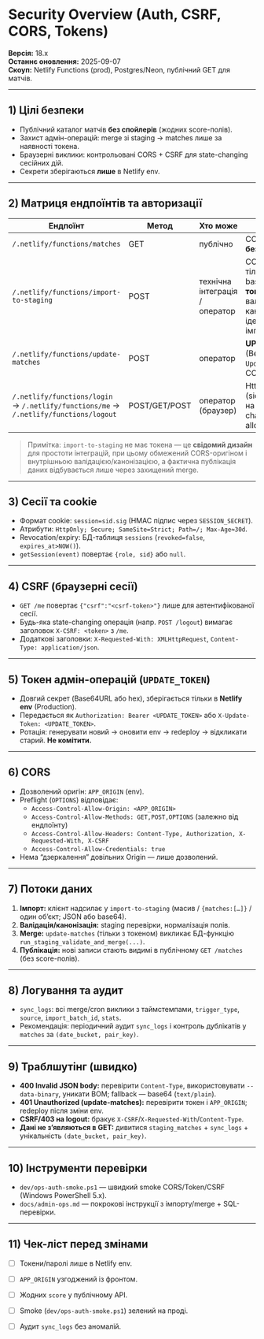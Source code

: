 # Security Overview (Auth, CSRF, CORS, Tokens)

**Версія:** 18.x  
**Останнє оновлення:** 2025-09-07  
**Скоуп:** Netlify Functions (prod), Postgres/Neon, публічний GET для матчів.

---

## 1) Цілі безпеки

- Публічний каталог матчів **без спойлерів** (жодних score-полів).
- Захист адмін-операцій: merge зі staging → matches лише за наявності токена.
- Браузерні виклики: контрольовані CORS + CSRF для state-changing сесійних дій.
- Секрети зберігаються **лише** в Netlify env.

---

## 2) Матриця ендпоїнтів та авторизації

| Ендпоїнт                                      | Метод | Хто може | Захист                                         |
|-----------------------------------------------|-------|---------|-----------------------------------------------|
| `/.netlify/functions/matches`                 | GET   | публічно| CORS (read), **без score**                    |
| `/.netlify/functions/import-to-staging`       | POST  | технічна інтеграція / оператор | CORS allowlist; тіло JSON або base64; **без токена**; валідація/канонізація ідемпотентного імпорту |
| `/.netlify/functions/update-matches`          | POST  | оператор| **UPDATE_TOKEN** (Bearer або `X-Update-Token`); CORS allowlist |
| `/.netlify/functions/login` → `/.netlify/functions/me` → `/.netlify/functions/logout` | POST/GET/POST | оператор (браузер) | HttpOnly cookie (sid.sig), **CSRF** на state-changing, CORS allowlist |

> Примітка: `import-to-staging` не має токена — це **свідомий дизайн** для простоти інтеграцій, при цьому обмежений CORS-оригіном і внутрішньою валідацією/канонізацією, а фактична публікація даних відбувається лише через захищений merge.

---

## 3) Сесії та cookie

- Формат cookie: `session=sid.sig` (HMAC підпис через `SESSION_SECRET`).
- Атрибути: `HttpOnly; Secure; SameSite=Strict; Path=/; Max-Age≈30d`.
- Revocation/expiry: БД-таблиця `sessions` (`revoked=false`, `expires_at>NOW()`).
- `getSession(event)` повертає `{role, sid}` або `null`.

---

## 4) CSRF (браузерні сесії)

- `GET /me` повертає `{"csrf":"<csrf-token>"}` лише для автентифікованої сесії.
- Будь-яка state-changing операція (напр. `POST /logout`) вимагає заголовок `X-CSRF: <token>` з `/me`.
- Додаткові заголовки: `X-Requested-With: XMLHttpRequest`, `Content-Type: application/json`.

---

## 5) Токен адмін-операцій (`UPDATE_TOKEN`)

- Довгий секрет (Base64URL або hex), зберігається тільки в **Netlify env** (Production).
- Передається як `Authorization: Bearer <UPDATE_TOKEN>` або `X-Update-Token: <UPDATE_TOKEN>`.
- Ротація: генерувати новий → оновити env → redeploy → відкликати старий. **Не комітити.**

---

## 6) CORS

- Дозволений оригін: `APP_ORIGIN` (env).  
- Preflight (`OPTIONS`) відповідає:  
  - `Access-Control-Allow-Origin: <APP_ORIGIN>`  
  - `Access-Control-Allow-Methods: GET,POST,OPTIONS` (залежно від ендпоїнту)  
  - `Access-Control-Allow-Headers: Content-Type, Authorization, X-Requested-With, X-CSRF`  
  - `Access-Control-Allow-Credentials: true`
- Нема “дзеркалення” довільних Origin — лише дозволений.

---

## 7) Потоки даних

1. **Імпорт:** клієнт надсилає у `import-to-staging` (масив / `{matches:[…]}` / один об’єкт; JSON або base64).  
2. **Валідація/канонізація:** staging перевірки, нормалізація полів.  
3. **Merge:** `update-matches` (тільки з токеном) викликає БД-функцію `run_staging_validate_and_merge(...)`.  
4. **Публікація:** нові записи стають видимі в публічному `GET /matches` (без score-полів).

---

## 8) Логування та аудит

- `sync_logs`: всі merge/cron виклики з таймстемпами, `trigger_type`, `source`, `import_batch_id`, `stats`.  
- Рекомендація: періодичний аудит `sync_logs` і контроль дублікатів у `matches` за `(date_bucket, pair_key)`.

---

## 9) Траблшутінг (швидко)

- **400 Invalid JSON body:** перевірити `Content-Type`, використовувати `--data-binary`, уникати BOM; fallback — base64 (`text/plain`).  
- **401 Unauthorized (update-matches):** перевірити токен і `APP_ORIGIN`; redeploy після зміни env.  
- **CSRF/403 на logout:** бракує `X-CSRF`/`X-Requested-With`/`Content-Type`.  
- **Дані не з’являються в GET:** дивитися `staging_matches` + `sync_logs` + унікальність `(date_bucket, pair_key)`.

---

## 10) Інструменти перевірки

- `dev/ops-auth-smoke.ps1` — швидкий smoke CORS/Token/CSRF (Windows PowerShell 5.x).  
- `docs/admin-ops.md` — покрокові інструкції з імпорту/merge + SQL-перевірки.

---

## 11) Чек-ліст перед змінами

- [ ] Токени/паролі лише в Netlify env.  
- [ ] `APP_ORIGIN` узгоджений із фронтом.  
- [ ] Жодних `score` у публічному API.  
- [ ] Smoke (`dev/ops-auth-smoke.ps1`) зелений на проді.  
- [ ] Аудит `sync_logs` без аномалій.

